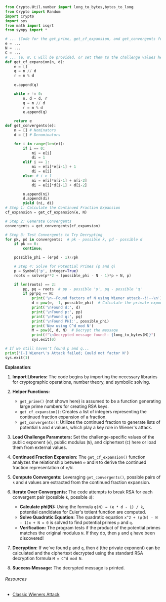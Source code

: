 ```python
from Crypto.Util.number import long_to_bytes,bytes_to_long
from Crypto import Random
import Crypto
import sys
from math import isqrt
from sympy import *

# ... (Code for the get_prime, get_cf_expansion, and get_convergents functions remains the same as provided before)
e = ...
N = ...
C = ...
# ... (e, N, C will be provided, or set them to the challenge values here)
def get_cf_expansion(n, d):
    e = []
    q = n // d
    r = n % d
    
    e.append(q)

    while r != 0:
        n, d = d, r           
        q = n // d
        r = n % d
        e.append(q)

    return e
def get_convergents(e):
    n = [] # Nominators
    d = [] # Denominators

    for i in range(len(e)):
        if i == 0:
            ni = e[i]
            di = 1
        elif i == 1:
            ni = e[i]*e[i-1] + 1
            di = e[i]
        else: # i > 1 
            ni = e[i]*n[i-1] + n[i-2]
            di = e[i]*d[i-1] + d[i-2]

        n.append(ni)
        d.append(di)
        yield (ni, di)
# Step 1: Calculate the Continued Fraction Expansion
cf_expansion = get_cf_expansion(e, N)

# Step 2: Generate Convergents
convergents = get_convergents(cf_expansion)

# Step 3: Test Convergents to Try Decrypting
for pk, pd in convergents:  # pk - possible k, pd - possible d
    if pk == 0:
        continue;

    possible_phi = (e*pd - 1)//pk

    # Step 4: Solve for Potential Primes (p and q) 
    p = Symbol('p', integer=True)
    roots = solve(p**2 + (possible_phi - N - 1)*p + N, p)  

    if len(roots) == 2:
        pp, pq = roots  # pp - possible 'p', pq - possible 'q'
        if pp*pq == N:
            print('\n--Found factors of N using Wiener attack--!!--\n')
            d = pow(e, -1, possible_phi)  # Calculate the private exponent 'd'
            print('\nFound d:', d)
            print('\nFound p:', pp)
            print('\nFound q:', pq)
            print('\nFound PHI:', possible_phi)
            print('Now using C^d mod N')
            M = pow(C, d, N)  # Decrypt the message
            print(f"\nDecrypted message found!: {long_to_bytes(M)}")  
            sys.exit(0)  

# If we still haven't found p and q...
print('[-] Wiener\'s Attack failed; Could not factor N')
sys.exit(1) 
```

**Explanation:**

1. **Import Libraries:** The code begins by importing the necessary libraries for cryptographic operations, number theory, and symbolic solving. 

2. **Helper Functions:**  
   * `get_prime()` (not shown here) is assumed to be a function generating large prime numbers for creating RSA keys.
   * `get_cf_expansion()`: Creates a list of integers representing the continued fraction expansion of a fraction.
   * `get_convergents()`:  Utilizes the continued fraction to generate lists of potential `k` and `d` values, which play a key role in Wiener's attack.

3. **Load Challenge Parameters:**  Set the challenge-specific values of the public exponent (`e`), public modulus (`N`), and ciphertext (`C`) here or load them from external values.

4. **Continued Fraction Expansion:** The `get_cf_expansion()` function analyzes the relationship between `e` and `N` to derive the continued fraction representation of `e/N`.

5. **Compute Convergents:**  Leveraging `get_convergents()`, possible pairs of `k` and `d` values are extracted from the continued fraction expansion.

6. **Iterate Over Convergents:** The code attempts to break RSA for each convergent pair (possible `k`, possible `d`):
   - **Calculate phi(N):** Using the formula `φ(N) = (e * d - 1) / k`,  potential candidates for Euler's totient function are computed.
   - **Solve Quadratic Equation:** The quadratic equation `x^2 + (φ(N) - N - 1)x + N = 0` is solved to find potential primes  `p` and `q`.
   - **Verification:** The program tests if the product of the potential primes matches the original modulus `N`. If they do, then `p` and `q` have been discovered!

7. **Decryption:**  If we've found `p` and `q`, then `d` (the private exponent) can be calculated and the ciphertext decrypted using the standard RSA decryption formula `M = C^d mod N`.

8. **Success Message:** The decrypted message is printed.


###### Resources
- [Classic Wieners Attack](https://sagi.io/crypto-classics-wieners-rsa-attack/)
